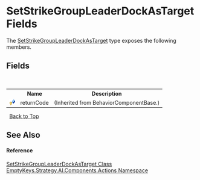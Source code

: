 # SetStrikeGroupLeaderDockAsTarget Fields
 

The <a href="T_EmptyKeys_Strategy_AI_Components_Actions_SetStrikeGroupLeaderDockAsTarget">SetStrikeGroupLeaderDockAsTarget</a> type exposes the following members.


## Fields
&nbsp;<table><tr><th></th><th>Name</th><th>Description</th></tr><tr><td>![Protected field](media/protfield.gif "Protected field")</td><td>returnCode</td><td> (Inherited from BehaviorComponentBase.)</td></tr></table>&nbsp;
<a href="#setstrikegroupleaderdockastarget-fields">Back to Top</a>

## See Also


#### Reference
<a href="T_EmptyKeys_Strategy_AI_Components_Actions_SetStrikeGroupLeaderDockAsTarget">SetStrikeGroupLeaderDockAsTarget Class</a><br /><a href="N_EmptyKeys_Strategy_AI_Components_Actions">EmptyKeys.Strategy.AI.Components.Actions Namespace</a><br />